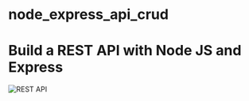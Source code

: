 ﻿# node_express_api_crud

# Build a REST API with Node JS and Express

![REST API](https://i.ibb.co/7GWCCbp/Screenshot-2020-07-12-at-08-30-32.png)

